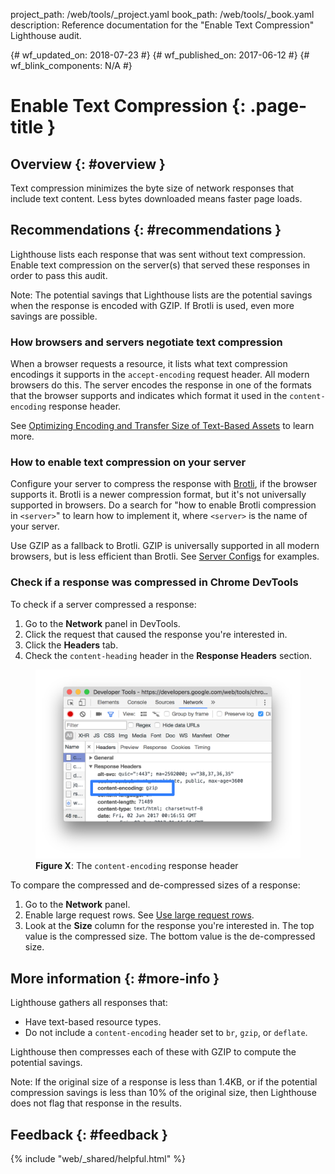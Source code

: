 project_path: /web/tools/_project.yaml book_path: /web/tools/_book.yaml description: Reference documentation for the "Enable Text Compression" Lighthouse audit.

{# wf_updated_on: 2018-07-23 #} {# wf_published_on: 2017-06-12 #} {# wf_blink_components: N/A #}

# Enable Text Compression {: .page-title }

## Overview {: #overview }

Text compression minimizes the byte size of network responses that include text content. Less bytes downloaded means faster page loads.

## Recommendations {: #recommendations }

Lighthouse lists each response that was sent without text compression. Enable text compression on the server(s) that served these responses in order to pass this audit.

Note: The potential savings that Lighthouse lists are the potential savings when the response is encoded with GZIP. If Brotli is used, even more savings are possible.

### How browsers and servers negotiate text compression

When a browser requests a resource, it lists what text compression encodings it supports in the `accept-encoding` request header. All modern browsers do this. The server encodes the response in one of the formats that the browser supports and indicates which format it used in the `content-encoding` response header.

See [Optimizing Encoding and Transfer Size of Text-Based Assets](/web/fundamentals/performance/optimizing-content-efficiency/optimize-encoding-and-transfer) to learn more.

### How to enable text compression on your server

Configure your server to compress the response with [Brotli](https://opensource.googleblog.com/2015/09/introducing-brotli-new-compression.html), if the browser supports it. Brotli is a newer compression format, but it's not universally supported in browsers. Do a search for "how to enable Brotli compression in `<server>`" to learn how to implement it, where `<server>` is the name of your server.

Use GZIP as a fallback to Brotli. GZIP is universally supported in all modern browsers, but is less efficient than Brotli. See [Server Configs](https://github.com/h5bp/server-configs) for examples.

### Check if a response was compressed in Chrome DevTools

To check if a server compressed a response:

1. Go to the **Network** panel in DevTools.
2. Click the request that caused the response you're interested in.
3. Click the **Headers** tab.
4. Check the `content-heading` header in the **Response Headers** section.

<figure>
  <img src="images/content-encoding.svg"
      alt="The content-encoding response header"/>
  <figcaption>
    <b>Figure X</b>: The <code>content-encoding</code> response header
  </figcaption>
</figure>

To compare the compressed and de-compressed sizes of a response:

1. Go to the **Network** panel.
2. Enable large request rows. See [Use large request rows](/web/tools/chrome-devtools/network-performance/reference#request-rows).
3. Look at the **Size** column for the response you're interested in. The top value is the compressed size. The bottom value is the de-compressed size.

## More information {: #more-info }

Lighthouse gathers all responses that:

* Have text-based resource types.
* Do not include a `content-encoding` header set to `br`, `gzip`, or `deflate`.

Lighthouse then compresses each of these with GZIP to compute the potential savings.

Note: If the original size of a response is less than 1.4KB, or if the potential compression savings is less than 10% of the original size, then Lighthouse does not flag that response in the results.

## Feedback {: #feedback }

{% include "web/_shared/helpful.html" %}